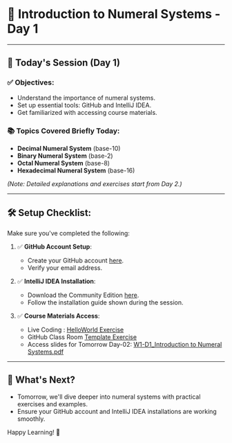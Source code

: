 # 🚀 Introduction to Numeral Systems - Day 1

---

## 📅 Today's Session (Day 1)

### ✅ Objectives:
- Understand the importance of numeral systems.
- Set up essential tools: GitHub and IntelliJ IDEA.
- Get familiarized with accessing course materials.

### 📚 Topics Covered Briefly Today:
- **Decimal Numeral System** (base-10)
- **Binary Numeral System** (base-2)
- **Octal Numeral System** (base-8)
- **Hexadecimal Numeral System** (base-16)

_(Note: Detailed explanations and exercises start from Day 2.)_

---

## 🛠️ Setup Checklist:

Make sure you've completed the following:

1. ✅ **GitHub Account Setup**:
   - Create your GitHub account [here](https://github.com/).
   - Verify your email address.

2. ✅ **IntelliJ IDEA Installation**:
   - Download the Community Edition [here](https://www.jetbrains.com/idea/download/).
   - Follow the installation guide shown during the session.

3. ✅ **Course Materials Access**:
   - Live Coding : [HelloWorld Exercise](https://github.com/FW-Zalando-Java-Backend-Engineer/Day-01_Welcome/tree/main/LiveCoding)
   - GitHub Class Room [Template Exercise](https://classroom.github.com/a/_oOFHbCF)
   - Access slides for Tomorrow Day-02: [W1-D1_Introduction to Numeral Systems.pdf](https://github.com/FW-Zalando-Java-Backend-Engineer/Day-01_Welcome/blob/main/W1-D1_Introduction%20to%20Numeral%20systems.pdf)

---

## 🔖 What's Next?

- Tomorrow, we'll dive deeper into numeral systems with practical exercises and examples.
- Ensure your GitHub account and IntelliJ IDEA installations are working smoothly.

Happy Learning! 🌟

